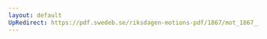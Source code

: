 ```yaml
---
layout: default
UpRedirect: https://pdf.swedeb.se/riksdagen-motions-pdf/1867/mot_1867__ak__00275/mot_1867__ak__00275_004.pdf
---
```

